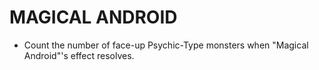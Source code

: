 
# MAGICAL ANDROID

*   Count the number of face-up Psychic-Type monsters when "Magical Android"'s effect resolves.

  